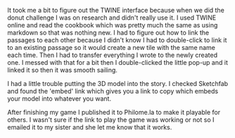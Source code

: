 It took me a bit to figure out the TWINE interface because when we did the donut challenge I was on research and didn't really use it. I used TWINE online and read the cookbook which was pretty much the same as using markdown so that was nothing new. I had to figure out how to link the passages to each other because I didn't know I had to double-click to link it to an existing passage so it would create a new tile with the same name each time. Then I had to transfer everything I wrote to the newly created one. I messed with that for a bit then I double-clicked the little pop-up and it linked it so then it was smooth sailing. 

I had a little trouble putting the 3D model into the story. I checked Sketchfab and found the 'embed' link which gives you a link to copy which embeds your model into whatever you want. 

After finishing my game I published it to Philome.la to make it playable for others. I wasn't sure if the link to play the game was working or not so I emailed it to my sister and she let me know that it works. 
